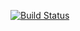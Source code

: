 [![Build Status](https://travis-ci.com/kat066/Project110.svg?branch=main)](https://travis-ci.com/kat066/Project110)